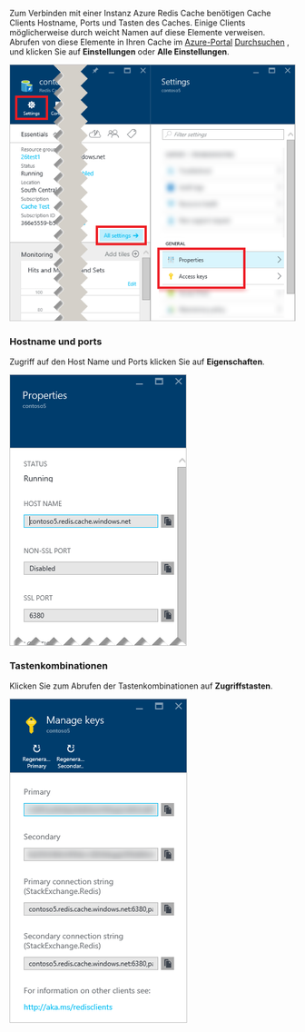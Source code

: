 Zum Verbinden mit einer Instanz Azure Redis Cache benötigen Cache Clients Hostname, Ports und Tasten des Caches. Einige Clients möglicherweise durch weicht Namen auf diese Elemente verweisen. Abrufen von diese Elemente in Ihren Cache im [Azure-Portal](https://portal.azure.com) [Durchsuchen](../articles/redis-cache/cache-configure.md#configure-redis-cache-settings) , und klicken Sie auf **Einstellungen** oder **Alle Einstellungen**. 

![Redis cacheeinstellungen](media/redis-cache-access-keys/redis-cache-settings.png)

### <a name="host-name-and-ports"></a>Hostname und ports

Zugriff auf den Host Name und Ports klicken Sie auf **Eigenschaften**.

![Redis Cacheeigenschaften](media/redis-cache-access-keys/redis-cache-properties.png)

### <a name="access-keys"></a>Tastenkombinationen

Klicken Sie zum Abrufen der Tastenkombinationen auf **Zugriffstasten**.

![Redis Cache-Tastenkombinationen](media/redis-cache-access-keys/redis-cache-access-keys.png)